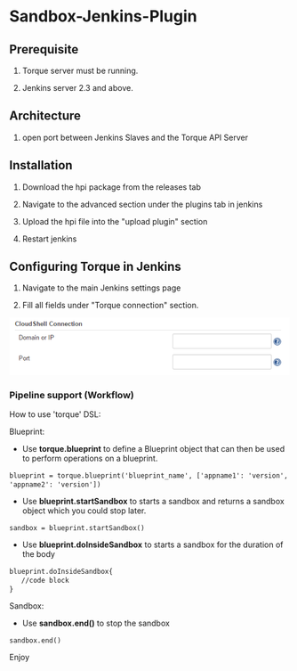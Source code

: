 # Sandbox-Jenkins-Plugin 

## Prerequisite

1) Torque server must be running.

2) Jenkins server 2.3 and above.

## Architecture

1) open port between Jenkins Slaves and the Torque API Server


## Installation
1) Download the hpi package from the releases tab

2) Navigate to the advanced section under the plugins tab in jenkins

3) Upload the hpi file into the "upload plugin" section

4) Restart jenkins

## Configuring Torque in Jenkins
1) Navigate to the main Jenkins settings page

2) Fill all fields under "Torque connection" section.

![Alt text](images/global_settings.png?raw=true)

### Pipeline support (Workflow)

How to use 'torque' DSL:

Blueprint:
  * Use **torque.blueprint** to define a Blueprint object that can then be used to perform operations on a blueprint.
```
blueprint = torque.blueprint('blueprint_name', ['appname1': 'version', 'appname2': 'version'])
```
  * Use **blueprint.startSandbox** to starts a sandbox and returns a sandbox object which you could stop later.
```
sandbox = blueprint.startSandbox()
```
  * Use **blueprint.doInsideSandbox** to starts a sandbox for the duration of the body
```
blueprint.doInsideSandbox{
   //code block
}
```

Sandbox:
  * Use **sandbox.end()** to stop the sandbox
```
sandbox.end()
```

Enjoy
